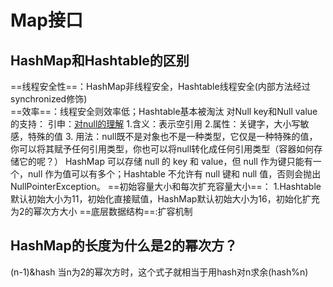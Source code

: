 # Map接口
## HashMap和Hashtable的区别
==线程安全性==：HashMap非线程安全，Hashtable线程安全(内部方法经过synchronized修饰)  
==效率==：线程安全则效率低；Hashtable基本被淘汰
对Null key和Null value的支持： 
引申：[对null的理解](https://blog.csdn.net/chinus_yan/article/details/120583287)
      1.含义：表示空引用
      2.属性：关键字，大小写敏感，特殊的值
      3. 用法：null既不是对象也不是一种类型，它仅是一种特殊的值，你可以将其赋予任何引用类型，你也可以将null转化成任何引用类型（容器如何存储它的呢？）
HashMap 可以存储 null 的 key 和 value，但 null 作为键只能有一个，null 作为值可以有多个；Hashtable 不允许有 null 键和 null 值，否则会抛出 NullPointerException。
==初始容量大小和每次扩充容量大小==：
1.Hashtable 默认初始大小为11，初始化直接赋值，HashMap默认初始大小为16，初始化扩充为2的幂次方大小
==底层数据结构==:扩容机制

## HashMap的长度为什么是2的幂次方？
(n-1)&hash  当n为2的幂次方时，这个式子就相当于用hash对n求余(hash%n)